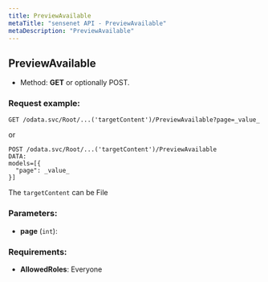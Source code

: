 ```yaml
---
title: PreviewAvailable
metaTitle: "sensenet API - PreviewAvailable"
metaDescription: "PreviewAvailable"
---
```


## PreviewAvailable
- Method: **GET** or optionally POST.


### Request example:

```
GET /odata.svc/Root/...('targetContent')/PreviewAvailable?page=_value_
```
or
```
POST /odata.svc/Root/...('targetContent')/PreviewAvailable
DATA:
models=[{
  "page": _value_
}]
```
The `targetContent` can be File
### Parameters:
- **page** (`int`): 

### Requirements:
- **AllowedRoles**: Everyone

